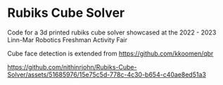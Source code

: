 # Rubiks Cube Solver

Code for a 3d printed rubiks cube solver showcased at the 2022 - 2023 Linn-Mar Robotics Freshman Activity Fair

Cube face detection is extended from https://github.com/kkoomen/qbr

https://github.com/nithinrjohn/Rubiks-Cube-Solver/assets/51685976/15e75c5d-778c-4c30-b654-c40ae8ed51a3

